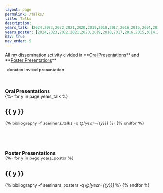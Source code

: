 ```yaml
---
layout: page
permalink: /talks/
title: Talks
description: 
years_talk: [2024,2023,2022,2021,2020,2019,2018,2017,2016,2015,2014,2013]
years_poster: [2024,2023,2022,2021,2020,2019,2018,2017,2016,2015,2014,2013]
nav: true
nav_order: 5
---
```



<p markdown="1"> 
All my dissemination activity divided in **<a href="#talk">Oral Presentations</a>** and **<a href="#poster">Poster Presentations</a>**
</p>

<p>
<i class="fas fa-envelope"></i> &thinsp; denotes invited presentation
</p>




<div class="publications">


<a id="talk"><h3 style="margin-top: 3.3rem; margin-bottom: -1.0rem;"><b>Oral Presentations</b></h3></a>

{%- for y in page.years_talk %}    
    <h2 class="year">{{ y }}</h2>
        {% bibliography -f seminars_talks -q @*[year={{y}}]* %}
{% endfor %}




<a id="poster"><h3 style="margin-top: 5rem; margin-bottom: -1.0rem;"><b>Poster Presentations</b></h3></a>

{%- for y in page.years_poster %}    
    <h2 class="year">{{ y }}</h2>
        {% bibliography -f seminars_posters -q @*[year={{y}}]* %}
{% endfor %}


</div>